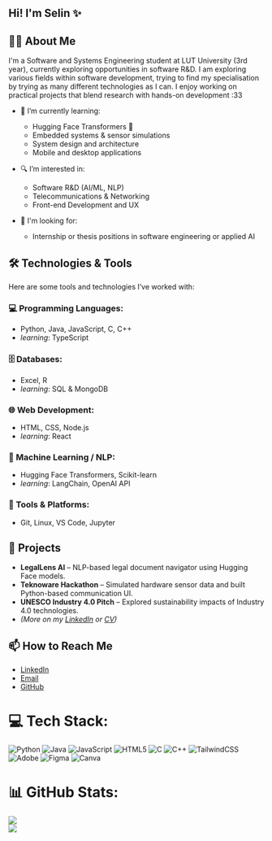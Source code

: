 ## Hi! I'm Selin ✨

## 👩‍💻 About Me

I'm a Software and Systems Engineering student at LUT University (3rd year), currently exploring opportunities in software R&D. I am exploring various fields within software development, trying to find my specialisation by trying as many different technologies as I can. I enjoy working on practical projects that blend research with hands-on development :33 

- 🌱 I’m currently learning:
  - Hugging Face Transformers 🤖
  - Embedded systems & sensor simulations
  - System design and architecture
  - Mobile and desktop applications

- 🔍 I’m interested in:
  - Software R&D (AI/ML, NLP)
  - Telecommunications & Networking
  - Front-end Development and UX

- 🎯 I'm looking for:
  - Internship or thesis positions in software engineering or applied AI

## 🛠 Technologies & Tools

Here are some tools and technologies I’ve worked with:

### 💻 Programming Languages:
- Python, Java, JavaScript, C, C++
- *learning*: TypeScript

### 🗄 Databases:
- Excel, R
- *learning*: SQL & MongoDB

### 🌐 Web Development:
- HTML, CSS, Node.js
- *learning*: React

### 🤖 Machine Learning / NLP:
- Hugging Face Transformers, Scikit-learn
- *learning*: LangChain, OpenAI API

### 🧪 Tools & Platforms:
- Git, Linux, VS Code, Jupyter

## 📁 Projects

- **LegalLens AI** – NLP-based legal document navigator using Hugging Face models.
- **Teknoware Hackathon** – Simulated hardware sensor data and built Python-based communication UI.
- **UNESCO Industry 4.0 Pitch** – Explored sustainability impacts of Industry 4.0 technologies.
- *(More on my [LinkedIn](https://www.linkedin.com/in/selnckli) or [CV](https://drive.google.com/file/d/1olLz6286tn9GPBf-AFqjUQW_zDRqVxl1/view?usp=sharing))*

## 📫 How to Reach Me

- [LinkedIn](https://www.linkedin.com/in/selnckli)
- [Email](mailto:selinccekli@gmail.com)
- [GitHub](https://github.com/selnckli)


# 💻 Tech Stack:
![Python](https://img.shields.io/badge/python-3670A0?style=for-the-badge&logo=python&logoColor=ffdd54) ![Java](https://img.shields.io/badge/java-%23ED8B00.svg?style=for-the-badge&logo=openjdk&logoColor=white) ![JavaScript](https://img.shields.io/badge/javascript-%23323330.svg?style=for-the-badge&logo=javascript&logoColor=%23F7DF1E) ![HTML5](https://img.shields.io/badge/html5-%23E34F26.svg?style=for-the-badge&logo=html5&logoColor=white) ![C](https://img.shields.io/badge/c-%2300599C.svg?style=for-the-badge&logo=c&logoColor=white) ![C++](https://img.shields.io/badge/c++-%2300599C.svg?style=for-the-badge&logo=c%2B%2B&logoColor=white) ![TailwindCSS](https://img.shields.io/badge/tailwindcss-%2338B2AC.svg?style=for-the-badge&logo=tailwind-css&logoColor=white) ![Adobe](https://img.shields.io/badge/adobe-%23FF0000.svg?style=for-the-badge&logo=adobe&logoColor=white) ![Figma](https://img.shields.io/badge/figma-%23F24E1E.svg?style=for-the-badge&logo=figma&logoColor=white) ![Canva](https://img.shields.io/badge/Canva-%2300C4CC.svg?style=for-the-badge&logo=Canva&logoColor=white)

# 📊 GitHub Stats:

![](https://nirzak-streak-stats.vercel.app/?user=selnckli&theme=merko&hide_border=true)<br/>
![](https://github-readme-stats.vercel.app/api/top-langs/?username=selnckli&theme=merko&hide_border=true&include_all_commits=true&count_private=false&layout=compact)
